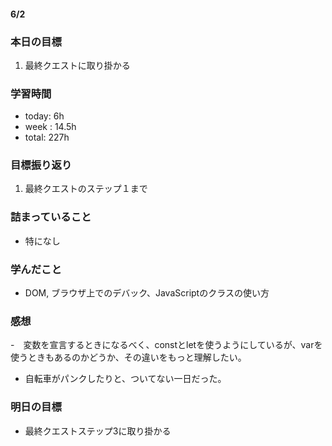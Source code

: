 #### 6/2
### 本日の目標
1. 最終クエストに取り掛かる
### 学習時間
- today: 6h
- week : 14.5h
- total: 227h
### 目標振り返り
1. 最終クエストのステップ１まで
### 詰まっていること
- 特になし
### 学んだこと
- DOM, ブラウザ上でのデバック、JavaScriptのクラスの使い方
### 感想
-　変数を宣言するときになるべく、constとletを使うようにしているが、varを使うときもあるのかどうか、その違いをもっと理解したい。
- 自転車がパンクしたりと、ついてない一日だった。
### 明日の目標
- 最終クエストステップ3に取り掛かる
